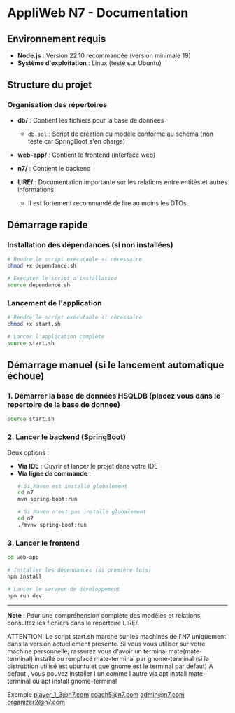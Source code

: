 # AppliWeb N7 - Documentation

## Environnement requis

- **Node.js** : Version 22.10 recommandée (version minimale 19)
- **Système d'exploitation** : Linux (testé sur Ubuntu)

## Structure du projet

### Organisation des répertoires

- **db/** : Contient les fichiers pour la base de données
  - `db.sql` : Script de création du modèle conforme au schéma (non testé car SpringBoot s'en charge)

- **web-app/** : Contient le frontend (interface web)

- **n7/** : Contient le backend

- **LIRE/** : Documentation importante sur les relations entre entités et autres informations
  - Il est fortement recommandé de lire au moins les DTOs

## Démarrage rapide

### Installation des dépendances (si non installées)

```bash
# Rendre le script exécutable si nécessaire
chmod +x dependance.sh

# Exécuter le script d'installation
source dependance.sh
```

### Lancement de l'application

```bash
# Rendre le script exécutable si nécessaire
chmod +x start.sh

# Lancer l'application complète
source start.sh
```

## Démarrage manuel (si le lancement automatique échoue)

### 1. Démarrer la base de données HSQLDB (placez vous dans le repertoire de la base de donnee)

```bash
source start.sh
```

### 2. Lancer le backend (SpringBoot)

Deux options :
- **Via IDE** : Ouvrir et lancer le projet dans votre IDE
- **Via ligne de commande** :
  ```bash
  # Si Maven est installé globalement
  cd n7
  mvn spring-boot:run
  
  # Si Maven n'est pas installé globalement
  cd n7
  ./mvnw spring-boot:run
  ```

### 3. Lancer le frontend

```bash
cd web-app

# Installer les dépendances (si première fois)
npm install

# Lancer le serveur de développement
npm run dev
```

---

**Note** : Pour une compréhension complète des modèles et relations, consultez les fichiers dans le répertoire LIRE/.

ATTENTION: Le script start.sh marche sur les machines de l'N7 uniquement dans la version actuellement presente.
Si vous vous utiliser sur votre machine personnelle, rassurez vous d'avoir un terminal mate(mate-terminal) installé
ou remplacé mate-terminal par gnome-terminal (si la distrubtion utilisé est ubuntu et que gnome est le terminal par defaut)
A defaut , vous pouvez installer l un comme l autre via apt install mate-terminal ou apt install gnome-terminal

Exemple
player_1_3@n7.com
coach5@n7.com
admin@n7.com
organizer2@n7.com